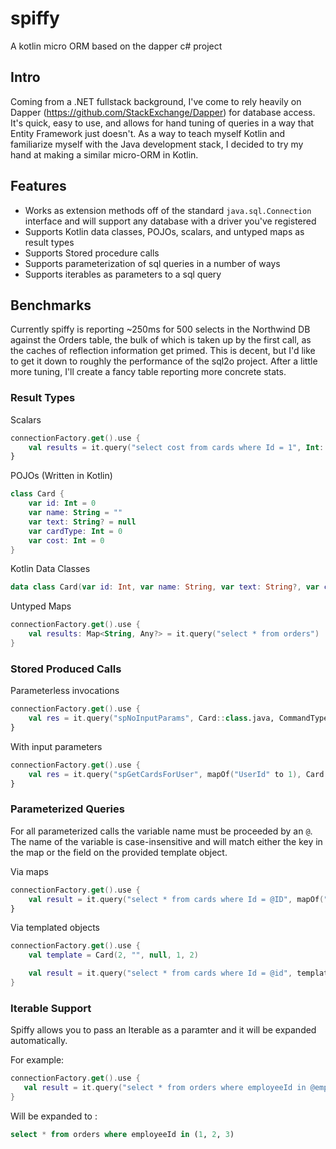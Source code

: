 # spiffy
A kotlin micro ORM based on the dapper c# project

## Intro

Coming from a .NET fullstack background, I've come to rely heavily on Dapper (https://github.com/StackExchange/Dapper) for database access.
It's quick, easy to use, and allows for hand tuning of queries in a way that Entity Framework just doesn't. 
As a way to teach myself Kotlin and familiarize myself with the Java development stack, I decided to try my hand at making a similar micro-ORM in Kotlin.

## Features

* Works as extension methods off of the standard `java.sql.Connection` interface and will support any database with a driver you've registered
* Supports Kotlin data classes, POJOs, scalars, and untyped maps as result types
* Supports Stored procedure calls
* Supports parameterization of sql queries in a number of ways
* Supports iterables as parameters to a sql query

## Benchmarks
Currently spiffy is reporting ~250ms for 500 selects in the Northwind DB against the Orders table, the bulk of which is taken up by the first call, as the caches of reflection information get primed. This is decent, but I'd like to get it down to roughly the performance of the sql2o project. After a little more tuning, I'll create a fancy table reporting more concrete stats. 

### Result Types

Scalars

```kotlin
connectionFactory.get().use {
    val results = it.query("select cost from cards where Id = 1", Int::class.java)
}
```

POJOs (Written in Kotlin)

```kotlin
class Card {
    var id: Int = 0
    var name: String = ""
    var text: String? = null
    var cardType: Int = 0
    var cost: Int = 0
}
```

Kotlin Data Classes

```kotlin
data class Card(var id: Int, var name: String, var text: String?, var cardType: Int, var cost: Int)
```

Untyped Maps

```kotlin
connectionFactory.get().use {
    val results: Map<String, Any?> = it.query("select * from orders")
}
```

### Stored Produced Calls

Parameterless invocations

```kotlin
connectionFactory.get().use {
    val res = it.query("spNoInputParams", Card::class.java, CommandType.STORED_PROCEDURE)
}
```

With input parameters

```kotlin
connectionFactory.get().use {
    val res = it.query("spGetCardsForUser", mapOf("UserId" to 1), Card::class.java, CommandType.STORED_PROCEDURE)
}
```

### Parameterized Queries

For all parameterized calls the variable name must be proceeded by an `@`. The name of the variable is case-insensitive and
will match either the key in the map or the field on the provided template object.

Via maps

```kotlin
connectionFactory.get().use {
    val result = it.query("select * from cards where Id = @ID", mapOf("id" to 1), Card::class.java).firstOrNull()
}
```

Via templated objects

```kotlin
connectionFactory.get().use {
    val template = Card(2, "", null, 1, 2)

    val result = it.query("select * from cards where Id = @id", template).firstOrNull()
}
```

### Iterable Support

Spiffy allows you to pass an Iterable<T> as a paramter and it will be expanded automatically.

For example:

```kotlin
connectionFactory.get().use {
   val result = it.query("select * from orders where employeeId in @employeeIds", mapOf("employeeIds" to listOf(1, 2, 3)", Order::class.java)
}
```

Will be expanded to :

```sql
select * from orders where employeeId in (1, 2, 3)
```
